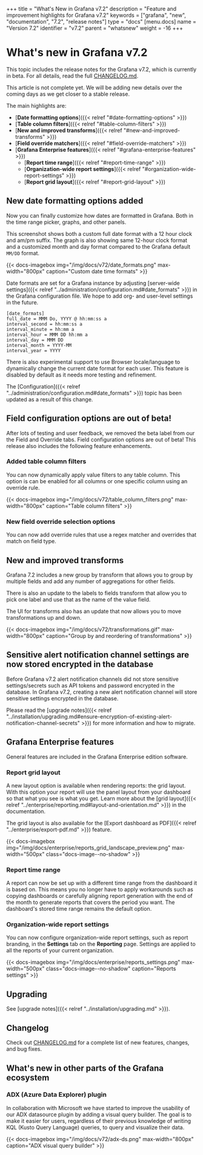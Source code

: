 +++
title = "What's New in Grafana v7.2"
description = "Feature and improvement highlights for Grafana v7.2"
keywords = ["grafana", "new", "documentation", "7.2", "release notes"]
type = "docs"
[menu.docs]
name = "Version 7.2"
identifier = "v7.2"
parent = "whatsnew"
weight = -16
+++

# What's new in Grafana v7.2

This topic includes the release notes for the Grafana v7.2, which is currently in beta. For all details, read the full [CHANGELOG.md](https://github.com/grafana/grafana/blob/master/CHANGELOG.md).

This article is not complete yet. We will be adding new details over the coming days as we get closer to a stable
release.

The main highlights are:

- [**Date formatting options**]({{< relref "#date-formatting-options" >}})
- [**Table column filters**]({{< relref "#table-column-filters" >}})
- [**New and improved transforms**]({{< relref "#new-and-improved-transforms" >}})
- [**Field override matchers**]({{< relref "#field-override-matchers" >}})
- [**Grafana Enterprise features**]({{< relref "#grafana-enterprise-features" >}})
  - [**Report time range**]({{< relref "#report-time-range" >}})
  - [**Organization-wide report settings**]({{< relref "#organization-wide-report-settings" >}})
  - [**Report grid layout**]({{< relref "#report-grid-layout" >}})

## New date formatting options added

Now you can finally customize how dates are formatted in Grafana. Both in the time range picker, graphs, and other panels.

This screenshot shows both a custom full date format with a 12 hour clock and am/pm suffix. The graph is also
showing same 12-hour clock format and a customized month and day format compared to the Grafana default `MM/DD` format.

{{< docs-imagebox img="/img/docs/v72/date_formats.png" max-width="800px" caption="Custom date time formats" >}}

Date formats are set for a Grafana instance by adjusting [server-wide settings]({{< relref "../administration/configuration.md#date_formats" >}}) in the Grafana configuration file. We hope to add org- and user-level settings in the future.

```
[date_formats]
full_date = MMM Do, YYYY @ hh:mm:ss a
interval_second = hh:mm:ss a
interval_minute = hh:mm a
interval_hour = MMM DD hh:mm a
interval_day = MMM DD
interval_month = YYYY-MM
interval_year = YYYY
```

There is also experimental support to use Browser locale/language to dynamically change the current date format for each user. This feature is disabled by default as it needs more testing and refinement.

The [Configuration]({{< relref "../administration/configuration.md#date_formats" >}}) topic has been updated as a result of this change.

## Field configuration options are out of beta!

After lots of testing and user feedback, we removed the beta label from our the Field and Override tabs. Field configuration options are out of beta! This release also includes the following feature enhancements.

### Added table column filters

You can now dynamically apply value filters to any table column. This option is can be enabled for all columns or one specific column using an override rule.

{{< docs-imagebox img="/img/docs/v72/table_column_filters.png" max-width="800px" caption="Table column filters" >}}

### New field override selection options

You can now add override rules that use a regex matcher and overrides that match on field type.

## New and improved transforms

Grafana 7.2 includes a new group by transform that allows you to group by multiple fields and add any number of aggregations for other fields.

There is also an update to the labels to fields transform that allow you to pick one label and use that as the name of the value field.

The UI for transforms also has an update that now allows you to move transformations up and down.

{{< docs-imagebox img="/img/docs/v72/transformations.gif" max-width="800px" caption="Group by and reordering of transformations" >}}



## Sensitive alert notification channel settings are now stored encrypted in the database

Before Grafana v7.2 alert notification channels did not store sensitive settings/secrets such as API tokens and password encrypted in the database. In Grafana v7.2, creating a new alert notification channel will store sensitive settings encrypted in the database.

Please read the [upgrade notes]({{< relref "../installation/upgrading.md#ensure-encryption-of-existing-alert-notification-channel-secrets" >}}) for more information and how to migrate.

## Grafana Enterprise features

General features are included in the Grafana Enterprise edition software.

### Report grid layout

A new layout option is available when rendering reports: the grid layout. With this option your report will use the panel layout from your dashboard so that what you see is what you get.  Learn more about the [grid layout]({{< relref "../enterprise/reporting.md#layout-and-orientation.md" >}}) in the documentation.

The grid layout is also available for the [Export dashboard as PDF]({{< relref "../enterprise/export-pdf.md" >}}) feature. 

{{< docs-imagebox img="/img/docs/enterprise/reports_grid_landscape_preview.png" max-width="500px" class="docs-image--no-shadow" >}}

### Report time range

A report can now be set up with a different time range from the dashboard it is based on. This means you no longer have to apply workarounds such as copying dashboards or carefully aligning report generation with the end of the month to generate reports that covers the period you want. The dashboard's stored time range remains the default option.

### Organization-wide report settings

You can now configure organization-wide report settings, such as report branding, in the **Settings** tab on the **Reporting** page. Settings are applied to all the reports of your current organization.

{{< docs-imagebox img="/img/docs/enterprise/reports_settings.png" max-width="500px" class="docs-image--no-shadow" caption="Reports settings" >}}

## Upgrading

See [upgrade notes]({{< relref "../installation/upgrading.md" >}}).

## Changelog

Check out [CHANGELOG.md](https://github.com/grafana/grafana/blob/master/CHANGELOG.md) for a complete list of new features, changes, and bug fixes.

## What's new in other parts of the Grafana ecosystem

### ADX (Azure Data Explorer) plugin
In collaboration with Microsoft we have started to improve the usability of our ADX datasource plugin by adding a visual query builder. The goal is to make it easier for users, regardless of their previous knowledge of writing KQL (Kusto Query Language) queries, to query and visualize their data.

{{< docs-imagebox img="/img/docs/v72/adx-ds.png" max-width="800px" caption="ADX visual query builder" >}}
